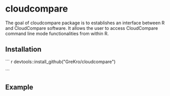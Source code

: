 
<!-- README.md is generated from README.Rmd. Please edit that file -->
cloudcompare
============

The goal of cloudcompare package is to establishes an interface between R and CloudCompare software. It allows the user to access CloudCompare command line mode functionalities from within R.

Installation
------------

\`\`\` r devtools::install\_github("GreKro/cloudcompare")

\`\`\`

Example
-------
